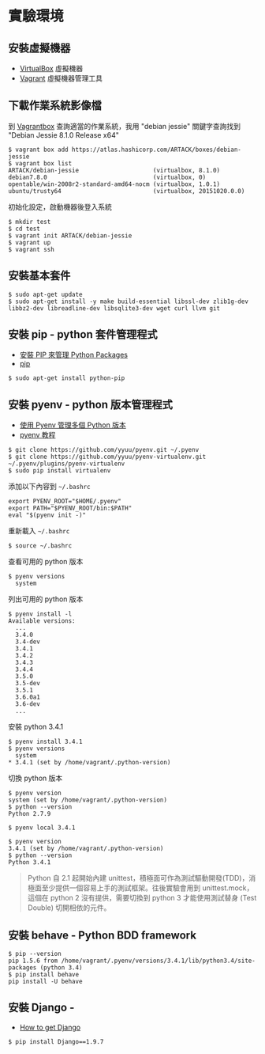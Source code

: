 # 實驗環境

## 安裝虛擬機器

- [VirtualBox](https://www.virtualbox.org/) 虛擬機器
- [Vagrant](https://www.vagrantup.com/) 虛擬機器管理工具

## 下載作業系統影像檔

到 [Vagrantbox](http://www.vagrantbox.es/) 查詢適當的作業系統，我用 "debian jessie" 關鍵字查詢找到 "Debian Jessie 8.1.0 Release x64"

```shell
$ vagrant box add https://atlas.hashicorp.com/ARTACK/boxes/debian-jessie
$ vagrant box list
ARTACK/debian-jessie                     (virtualbox, 8.1.0)
debian7.8.0                              (virtualbox, 0)
opentable/win-2008r2-standard-amd64-nocm (virtualbox, 1.0.1)
ubuntu/trusty64                          (virtualbox, 20151020.0.0)
```

初始化設定，啟動機器後登入系統
```shell
$ mkdir test
$ cd test
$ vagrant init ARTACK/debian-jessie
$ vagrant up
$ vagrant ssh
```

## 安裝基本套件

```shell
$ sudo apt-get update
$ sudo apt-get install -y make build-essential libssl-dev zlib1g-dev libbz2-dev libreadline-dev libsqlite3-dev wget curl llvm git
```

## 安裝 pip - python 套件管理程式

- [安裝 PIP 來管理 Python Packages](https://blog.longwin.com.tw/2014/08/python-setup-pip-package-2014/)
- [pip](https://pip.pypa.io/en/stable/)

```shell
$ sudo apt-get install python-pip
```

## 安裝 pyenv - python 版本管理程式

- [使用 Pyenv 管理多個 Python 版本](http://blog.codylab.com/python-pyenv-management/)
- [pyenv 教程](https://wp-lai.gitbooks.io/learn-python/content/0MOOC/pyenv.html)

```shell
$ git clone https://github.com/yyuu/pyenv.git ~/.pyenv
$ git clone https://github.com/yyuu/pyenv-virtualenv.git ~/.pyenv/plugins/pyenv-virtualenv
$ sudo pip install virtualenv
```

添加以下內容到 `~/.bashrc`
```
export PYENV_ROOT="$HOME/.pyenv"
export PATH="$PYENV_ROOT/bin:$PATH"
eval "$(pyenv init -)"
```

重新載入 `~/.bashrc`
```shell
$ source ~/.bashrc
```

查看可用的 python 版本
```shell
$ pyenv versions
  system
```

列出可用的 python 版本
```shell
$ pyenv install -l
Available versions:
  ...
  3.4.0
  3.4-dev
  3.4.1
  3.4.2
  3.4.3
  3.4.4
  3.5.0
  3.5-dev
  3.5.1
  3.6.0a1
  3.6-dev
  ...
```

安裝 python 3.4.1
```shell
$ pyenv install 3.4.1
$ pyenv versions
  system
* 3.4.1 (set by /home/vagrant/.python-version)
```

切換 python 版本
```shell
$ pyenv version
system (set by /home/vagrant/.python-version)
$ python --version
Python 2.7.9

$ pyenv local 3.4.1

$ pyenv version
3.4.1 (set by /home/vagrant/.python-version)
$ python --version
Python 3.4.1
```

> Python 自 2.1 起開始內建 unittest，積極面可作為測試驅動開發(TDD)，消極面至少提供一個容易上手的測試框架。往後實驗會用到 unittest.mock，這個在 python 2 沒有提供，需要切換到 python 3 才能使用測試替身 (Test Double) 切開相依的元件。

## 安裝 behave - Python BDD framework

```shell
$ pip --version
pip 1.5.6 from /home/vagrant/.pyenv/versions/3.4.1/lib/python3.4/site-packages (python 3.4)
$ pip install behave
pip install -U behave
```

## 安裝 Django - 

- [How to get Django](https://www.djangoproject.com/download/)

```shell
$ pip install Django==1.9.7
```
